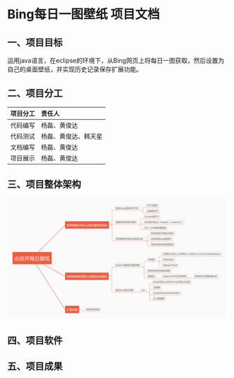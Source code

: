 # Bing每日一图壁纸 项目文档

## 一、项目目标
运用java语言，在eclipse的环境下，从Bing网页上将每日一图获取，然后设置为自己的桌面壁纸，并实现历史记录保存扩展功能。
## 二、项目分工
|项目分工|责任人|
|:---|:---|
|代码编写|杨磊、黄俊达|
|代码测试|杨磊、黄俊达、韩天星|
|文档编写| 杨磊、黄俊达|
|项目展示| 杨磊、黄俊达|
## 三、项目整体架构
![image load failed](https://github.com/hjdteam/Document_base/blob/master/picture/java.jpg)
## 四、项目软件
## 五、项目成果
